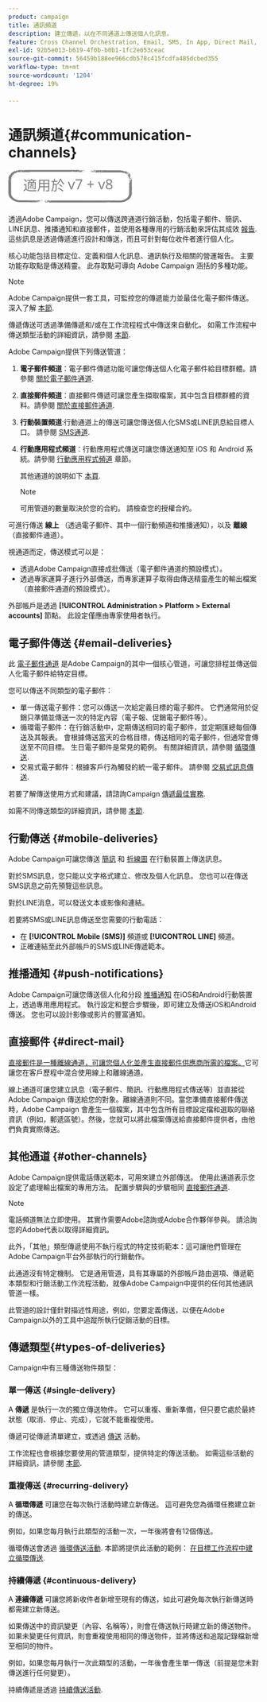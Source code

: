 ```yaml
---
product: campaign
title: 通訊頻道
description: 建立傳遞，以在不同通道上傳送個人化訊息。
feature: Cross Channel Orchestration, Email, SMS, In App, Direct Mail, Push
exl-id: 92b5e013-b619-4f0b-b0b1-1fc2e653ceac
source-git-commit: 56459b188ee966cdb578c415fcdfa485dcbed355
workflow-type: tm+mt
source-wordcount: '1204'
ht-degree: 19%

---
```


# 通訊頻道{#communication-channels}

![](../../assets/common.svg)

透過Adobe Campaign，您可以傳送跨通道行銷活動，包括電子郵件、簡訊、LINE訊息、推播通知和直接郵件，並使用各種專用的行銷活動來評估其成效 [報告](../../reporting/using/delivery-reports.md). 這些訊息是透過傳遞進行設計和傳送，而且可針對每位收件者進行個人化。

核心功能包括目標定位、定義和個人化訊息、通訊執行及相關的營運報告。 主要功能存取點是傳送精靈。 此存取點可導向 Adobe Campaign 涵括的多種功能。

>[!NOTE]
>
>Adobe Campaign提供一套工具，可監控您的傳遞能力並最佳化電子郵件傳送。 深入了解 [本節](about-deliverability.md).

傳遞傳送可透過準備傳遞和/或在工作流程程式中傳送來自動化。 如需工作流程中傳送類型活動的詳細資訊，請參閱 [本節](../../workflow/using/about-action-activities.md).

Adobe Campaign提供下列傳送管道：

1. **電子郵件頻道**：電子郵件傳遞功能可讓您傳送個人化電子郵件給目標群體。請參閱 [關於電子郵件通道](about-email-channel.md).
1. **直接郵件頻道**：直接郵件傳遞可讓您產生擷取檔案，其中包含目標群體的資料。請參閱 [關於直接郵件通道](about-direct-mail-channel.md).
1. **行動裝置頻道**:行動通道上的傳送可讓您傳送個人化SMS或LINE訊息給目標人口。 請參閱 [SMS通道](sms-channel.md).
1. **行動應用程式頻道**：行動應用程式傳送可讓您傳送通知至 iOS 和 Android 系統。請參閱 [行動應用程式頻道](about-mobile-app-channel.md) 章節。

   其他通道的說明如下 [本頁](steps-about-delivery-creation-steps.md#other-channels).

   >[!NOTE]
   >
   >可用管道的數量取決於您的合約。 請檢查您的授權合約。

可進行傳送 **線上** （透過電子郵件、其中一個行動頻道和推播通知），以及 **離線** （直接郵件通道）。

視通道而定，傳送模式可以是：

* 透過Adobe Campaign直接成批傳送（電子郵件通道的預設模式）。
* 透過專家運算子進行外部傳送，而專家運算子取得由傳送精靈產生的輸出檔案（直接郵件通道的預設模式）。

外部帳戶是透過 **[!UICONTROL Administration > Platform > External accounts]** 節點。 此設定僅應由專家使用者執行。

## 電子郵件傳送 {#email-deliveries}

此 [電子郵件通道](about-email-channel.md) 是Adobe Campaign的其中一個核心管道，可讓您排程並傳送個人化電子郵件給特定目標。

您可以傳送不同類型的電子郵件：

* 單一傳送電子郵件：您可以傳送一次給定義目標的電子郵件。 它們通常用於促銷只準備並傳送一次的特定內容（電子報、促銷電子郵件等）。
* 循環電子郵件：在行銷活動中，定期傳送相同的電子郵件，並定期匯總每個傳送及其報表。 會根據傳送當天的合格目標，傳送相同的電子郵件，但通常會傳送至不同目標。 生日電子郵件是常見的範例。 有關詳細資訊，請參閱 [循環傳送](../../workflow/using/recurring-delivery.md).
* 交易式電子郵件：根據客戶行為觸發的統一電子郵件。 請參閱 [交易式訊息傳送](../../message-center/using/about-transactional-messaging.md).

若要了解傳送使用方式和建議，請諮詢Campaign [傳遞最佳實務](delivery-best-practices.md).

如需不同傳送類型的詳細資訊，請參閱 [本節](#types-of-deliveries).

## 行動傳送 {#mobile-deliveries}

Adobe Campaign可讓您傳送 [簡訊](sms-channel.md) 和 [折線圖](line-channel.md) 在行動裝置上傳送訊息。

對於SMS訊息，您只能以文字格式建立、修改及個人化訊息。 您也可以在傳送SMS訊息之前先預覽這些訊息。

對於LINE消息，可以發送文本或影像和連結。

若要將SMS或LINE訊息傳送至您需要的行動電話：

* 在 **[!UICONTROL Mobile (SMS)]** 頻道或 **[!UICONTROL LINE]** 頻道。
* 正確連結至此外部帳戶的SMS或LINE傳遞範本。

## 推播通知 {#push-notifications}

Adobe Campaign可讓您傳送個人化和分段 [推播通知](about-mobile-app-channel.md) 在iOS和Android行動裝置上，透過專用應用程式。 執行設定和整合步驟後，即可建立及傳送iOS和Android傳送。 您也可以設計影像或影片的豐富通知。

## 直接郵件 {#direct-mail}

[直接郵件是一種離線通道，可讓您個人化並產生直接郵件供應商所需的檔案。](about-direct-mail-channel.md)它可讓您在客戶歷程中混合使用線上和離線通道。

線上通道可讓您建立訊息（電子郵件、簡訊、行動應用程式傳送等）並直接從 Adobe Campaign 傳送給您的對象。離線通道則不同。當您準備直接郵件傳送時，Adobe Campaign 會產生一個檔案，其中包含所有目標設定檔和選取的聯絡資訊（例如，郵遞區號）。然後，您就可以將此檔案傳送給直接郵件提供者，由他們負責實際傳送。

## 其他通道 {#other-channels}

Adobe Campaign提供電話傳送範本，可用來建立外部傳送。 使用此通道表示您設定了處理輸出檔案的專用方法。 配置步驟與的步驟相同 [直接郵件通道](about-direct-mail-channel.md).

>[!NOTE]
>
>電話頻道無法立即使用。 其實作需要Adobe諮詢或Adobe合作夥伴參與。 請洽詢您的Adobe代表以取得詳細資訊。

此外，「其他」類型傳遞使用不執行程式的特定技術範本：這可讓他們管理在Adobe Campaign平台外部執行的行銷動作。

此通道沒有特定機制。 它是通用管道，具有其專屬的外部帳戶路由選項、傳遞範本類型和行銷活動工作流程活動，就像Adobe Campaign中提供的任何其他通訊管道一樣。

此管道的設計僅針對描述性用途，例如，您要定義傳送，以便在Adobe Campaign以外的工具中追蹤所執行促銷活動的目標。

## 傳遞類型{#types-of-deliveries}

Campaign中有三種傳送物件類型：

### 單一傳送 {#single-delivery}

A **傳遞** 是執行一次的獨立傳送物件。 它可以重複、重新準備，但只要它處於最終狀態（取消、停止、完成），它就不能重複使用。

傳遞可從傳遞清單建立，或透過 [傳送](../../workflow/using/delivery.md) 活動。

工作流程也會根據您要使用的管道類型，提供特定的傳送活動。 如需這些活動的詳細資訊，請參閱 [本節](../../workflow/using/cross-channel-deliveries.md).

### 重複傳送 {#recurring-delivery}

A **循環傳遞** 可讓您在每次執行活動時建立新傳送。 這可避免您為循環任務建立新的傳送。

例如，如果您每月執行此類型的活動一次，一年後將會有12個傳送。

循環傳送會透過 [循環傳送活動](../../workflow/using/recurring-delivery.md). 本節將提供此活動的範例： [在目標工作流程中建立循環傳送](../../workflow/using/sending-a-birthday-email.md#creating-a-recurring-delivery-in-a-targeting-workflow).

### 持續傳遞 {#continuous-delivery}

A **連續傳遞** 可讓您將新收件者新增至現有的傳送，如此可避免每次執行新傳送時都需建立新傳送。

如果傳送中的資訊變更（內容、名稱等），則會在傳送執行時建立新的傳送物件。 如果未變更任何資訊，則會重複使用相同的傳送物件，並將傳送和追蹤記錄檔新增至相同的物件。

例如，如果您每月執行一次此類型的活動，一年後會產生單一傳送（前提是您未對傳送進行任何變更）。

持續傳遞是透過 [持續傳送活動](../../workflow/using/continuous-delivery.md).
